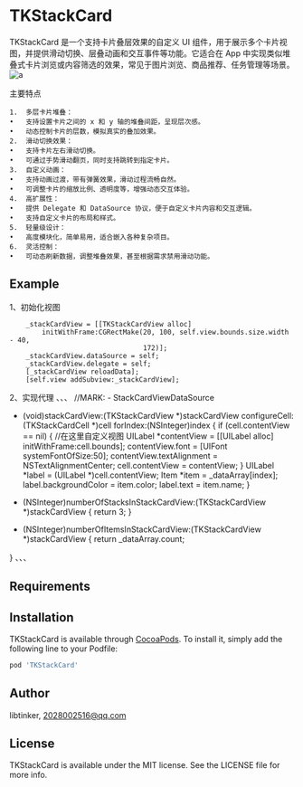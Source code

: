 # TKStackCard
TKStackCard 是一个支持卡片叠层效果的自定义 UI 组件，用于展示多个卡片视图，并提供滑动切换、层叠动画和交互事件等功能。它适合在 App 中实现类似堆叠式卡片浏览或内容筛选的效果，常见于图片浏览、商品推荐、任务管理等场景。
![a](https://github.com/user-attachments/assets/a415cd0b-7421-4957-8fd7-9213f3243ca2)

主要特点
```
1.	多层卡片堆叠：
•	支持设置卡片之间的 x 和 y 轴的堆叠间距，呈现层次感。
•	动态控制卡片的层数，模拟真实的叠加效果。
2.	滑动切换效果：
•	支持卡片左右滑动切换。
•	可通过手势滑动翻页，同时支持跳转到指定卡片。
3.	自定义动画：
•	支持动画过渡，带有弹簧效果，滑动过程流畅自然。
•	可调整卡片的缩放比例、透明度等，增强动态交互体验。
4.	高扩展性：
•	提供 Delegate 和 DataSource 协议，便于自定义卡片内容和交互逻辑。
•	支持自定义卡片的布局和样式。
5.	轻量级设计：
•	高度模块化，简单易用，适合嵌入各种复杂项目。
6.	灵活控制：
•	可动态刷新数据，调整堆叠效果，甚至根据需求禁用滑动功能。
```

## Example

1、初始化视图
```
    _stackCardView = [[TKStackCardView alloc]
        initWithFrame:CGRectMake(20, 100, self.view.bounds.size.width - 40,
                                 172)];
    _stackCardView.dataSource = self;
    _stackCardView.delegate = self;
    [_stackCardView reloadData];
    [self.view addSubview:_stackCardView];
```
2、实现代理
、、、
//MARK: - StackCardViewDataSource

- (void)stackCardView:(TKStackCardView *)stackCardView configureCell:(TKStackCardCell *)cell forIndex:(NSInteger)index {
    if (cell.contentView == nil) {
        //在这里自定义视图
        UILabel *contentView =  [[UILabel alloc] initWithFrame:cell.bounds];
        contentView.font = [UIFont systemFontOfSize:50];
        contentView.textAlignment = NSTextAlignmentCenter;
        cell.contentView = contentView;
    }
    UILabel *label = (UILabel *)cell.contentView;
    Item *item = _dataArray[index];
    label.backgroundColor = item.color;
    label.text = item.name;
}

- (NSInteger)numberOfStacksInStackCardView:(TKStackCardView *)stackCardView {
    return 3;
}

- (NSInteger)numberOfItemsInStackCardView:(TKStackCardView *)stackCardView {
    return _dataArray.count;

}
、、、
## Requirements

## Installation

TKStackCard is available through [CocoaPods](https://cocoapods.org). To install
it, simply add the following line to your Podfile:

```ruby
pod 'TKStackCard'
```

## Author

libtinker, 2028002516@qq.com

## License

TKStackCard is available under the MIT license. See the LICENSE file for more info.

